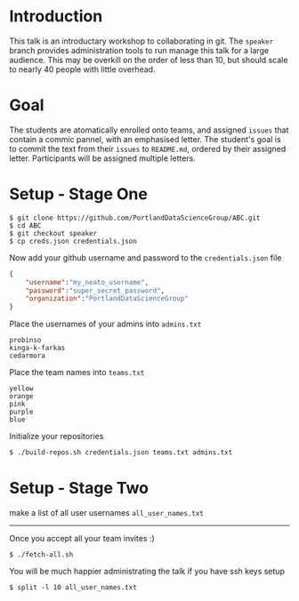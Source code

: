 # Introduction

This talk is an introductary workshop to collaborating in git. The `speaker` branch provides administration tools to run manage this talk for a large audience. This may be overkill on the order of less than 10, but should scale to nearly 40 people with little overhead.

# Goal

The students are atomatically enrolled onto teams, and assigned `issues` that contain a commic pannel, with an emphasised letter. The student's goal is to commit the text from their `issues` to `README.md`, ordered by their assigned letter. Participants will be assigned multiple letters.

# Setup - Stage One

```
$ git clone https://github.com/PortlandDataScienceGroup/ABC.git
$ cd ABC
$ git checkout speaker
$ cp creds.json credentials.json
```

Now add your github username and password to the `credentials.json` file

```json
{
    "username":"my_neato_username",
    "password":"super_secret_password",
    "organization":"PortlandDataScienceGroup"
}
```

Place the usernames of your admins into `admins.txt`

```text
probinso
kinga-k-farkas
cedarmora
```

Place the team names into `teams.txt`

```text
yellow
orange
pink
purple
blue
```

Initialize your repositories

```bash
$ ./build-repos.sh credentials.json teams.txt admins.txt
```

# Setup - Stage Two

make a list of all user usernames `all_user_names.txt`

---


Once you accept all your team invites :)

```
$ ./fetch-all.sh
```

You will be much happier administrating the talk if you have ssh keys setup

```
$ split -l 10 all_user_names.txt
```
